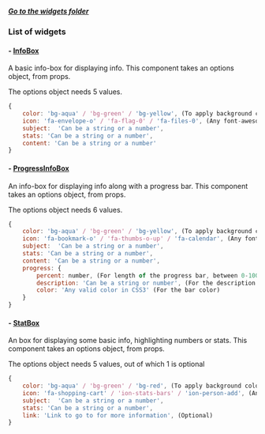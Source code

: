 ##### [Go to the widgets folder](./js/components/page-widgets)

### List of widgets

#### - [InfoBox](./js/components/page-widgets/info-box.js)

A basic info-box for displaying info. This component takes an options object, from props.

The options object needs 5 values.

```javascript
{
	color: 'bg-aqua' / 'bg-green' / 'bg-yellow', (To apply background color to the icon),
	icon: 'fa-envelope-o' / 'fa-flag-0' / 'fa-files-0', (Any font-awesome icon)
	subject:  'Can be a string or a number',
	stats: 'Can be a string or a number',
	content: 'Can be a string or a number'
}
```

#### - [ProgressInfoBox](./js/components/page-widgets/progress-info-box.js)

An info-box for displaying info along with a progress bar. This component takes an options object, from props.

The options object needs 6 values.

```javascript
{
	color: 'bg-aqua' / 'bg-green' / 'bg-yellow', (To apply background color to the icon),
	icon: 'fa-bookmark-o' / 'fa-thumbs-o-up' / 'fa-calendar', (Any font-awesome icon)
	subject:  'Can be a string or a number',
	stats: 'Can be a string or a number',
	content: 'Can be a string or a number',
	progress: {
		percent: number, (For length of the progress bar, between 0-100) 
		description: 'Can be a string or number', (For the description in the progress bar)
		color: 'Any valid color in CSS3' (For the bar color)
	}
}
```

#### - [StatBox](./js/components/page-widgets/stat-box.js)

An box for displaying some basic info, highlighting numbers or stats. This component takes an options object, from props.

The options object needs 5 values, out of which 1 is optional

```javascript
{
	color: 'bg-aqua' / 'bg-green' / 'bg-red', (To apply background color to the icon),
	icon: 'fa-shopping-cart' / 'ion-stats-bars' / 'ion-person-add', (Any font-awesome icon)
	subject:  'Can be a string or a number',
	stats: 'Can be a string or a number',
	link: 'Link to go to for more information',	(Optional)
}
```